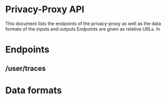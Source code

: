 Privacy-Proxy API
=================

This document lists the endpoints of the privacy-proxy as well as the data formats of the inputs and outputs
Endpoints are given as relative URLs. In 


Endpoints
=========

/user/traces
------------


Data formats
============

